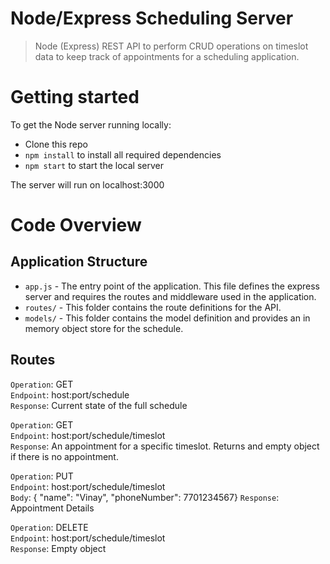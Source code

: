 # Node/Express Scheduling Server

>  Node (Express) REST API to perform CRUD operations on timeslot data to keep track of appointments for a scheduling application.

# Getting started

To get the Node server running locally:

- Clone this repo
- `npm install` to install all required dependencies
- `npm start` to start the local server

The server will run on localhost:3000

# Code Overview

## Application Structure

- `app.js` - The entry point of the application. This file defines the express server and requires the routes and middleware used in the application.
- `routes/` - This folder contains the route definitions for the API.
- `models/` - This folder contains the model definition and provides an in memory object store for the schedule.

## Routes

`Operation`: GET <br>
`Endpoint`: host:port/schedule <br>
`Response`: Current state of the full schedule

`Operation`: GET <br>
`Endpoint`: host:port/schedule/timeslot <br>
`Response`: An appointment for a specific timeslot. Returns and empty object if there is no appointment.

`Operation`: PUT <br>
`Endpoint`: host:port/schedule/timeslot <br>
`Body`: { "name": "Vinay", "phoneNumber": 7701234567}
`Response`: Appointment Details

`Operation`: DELETE <br>
`Endpoint`: host:port/schedule/timeslot <br>
`Response`: Empty object
